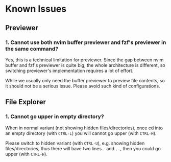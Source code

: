 # Known Issues

## Previewer

### 1. Cannot use both nvim buffer previewer and fzf's previewer in the same command?

Yes, this is a technical limitation for previewer. Since the gap between nvim buffer and fzf's previewer is quite big, the whole architecture is different, so switching previewer's implementation requires a lot of effort.

While we usually only need the buffer previewer to preview file contents, so it should not be a serious issue. Please avoid such kind of configurations.

## File Explorer

### 1. Cannot go upper in empty directory?

When in normal variant (not showing hidden files/directories), once cd into an empty directory (with `CTRL-L`) you will cannot go upper (with `CTRL-H`).

Please switch to hidden variant (with `CTRL-U`), e.g. showing hidden files/directories, thus there will have two lines `.` and `..`, then you could go upper (with `CTRL-H`).

